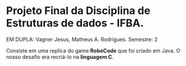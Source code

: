 # Projeto Final da Disciplina de Estruturas de dados - IFBA. 

EM DUPLA: Vagner Jesus, Matheus A. Rodrigues.
Semestre: 2

Consiste em uma replica do game **RoboCode** que foi criado em Java. O nosso desafio era recriá-lo na **linguagem C**.
